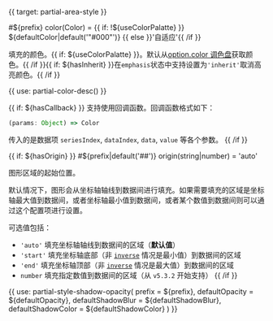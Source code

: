 
{{ target: partial-area-style }}

#${prefix} color(Color) = {{ if: !${useColorPalatte} }} ${defaultColor|default('"#000"')} {{ else }}'自适应'{{ /if }}

<ExampleUIControlColor />

填充的颜色。{{ if: ${useColorPalatte} }}。默认从[option.color 调色盘](~color)获取颜色。{{ /if }}{{ if: ${hasInherit} }}在`emphasis`状态中支持设置为`'inherit'`取消高亮颜色。{{ /if }}

{{ use: partial-color-desc() }}

{{ if: ${hasCallback} }}
支持使用回调函数。回调函数格式如下：
```ts
(params: Object) => Color
```
传入的是数据项 `seriesIndex`, `dataIndex`, `data`, `value` 等各个参数。
{{ /if }}

{{ if: ${hasOrigin} }}
#${prefix|default('##')} origin(string|number) = 'auto'

<ExampleUIControlEnum options="auto,start,end" />

图形区域的起始位置。

默认情况下，图形会从坐标轴轴线到数据间进行填充。如果需要填充的区域是坐标轴最大值到数据间，或者坐标轴最小值到数据间，或者某个数值到数据间则可以通过这个配置项进行设置。

可选值包括：

- `'auto'` 填充坐标轴轴线到数据间的区域（**默认值**）
- `'start'` 填充坐标轴底部（非 [`inverse`](~xAxis.inverse) 情况是最小值）到数据间的区域
- `'end'` 填充坐标轴顶部（非 [`inverse`](~xAxis.inverse) 情况是最大值）到数据间的区域
- `number` 填充指定数值到数据间的区域（从 `v5.3.2` 开始支持）
{{ /if }}

{{ use: partial-style-shadow-opacity(
    prefix = ${prefix},
    defaultOpacity = ${defaultOpacity},
    defaultShadowBlur = ${defaultShadowBlur},
    defaultShadowColor = ${defaultShadowColor}
) }}

